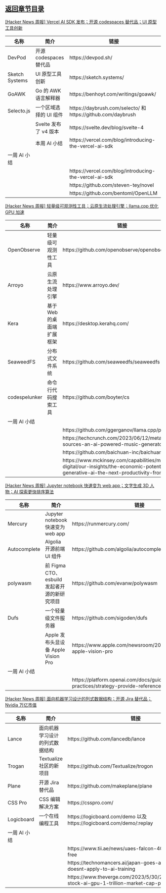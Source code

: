 ## [返回章节目录](../2023Q2-Hacker-News.md)


[[Hacker News 周报] Vercel AI SDK 发布；开源 codespaces 替代品；UI
原型工具创新](https://www.bilibili.com/video/BV19V411u7dP)

<table>
  <theader>
    <th>名称</th>
    <th>简介</th>
    <th>链接</th>
  </theader><tbody>
    <tr>
      <td>DevPod</td>
      <td>开源 codespaces 替代品</td>
      <td>https://devpod.sh/</td>
    </tr><tr>
      <td>Sketch Systems</td>
      <td>UI 原型工具创新</td>
      <td>https://sketch.systems/</td>
    </tr><tr>
      <td>GoAWK</td>
      <td>Go 的 AWK 语言解释器</td>
      <td>https://benhoyt.com/writings/goawk/</td>
    </tr><tr>
      <td>Selecto.js</td>
      <td>一个区域选择的 UI 组件</td>
      <td>https://daybrush.com/selecto/ 和 https://github.com/daybrush</td>
    </tr><tr>
      <td></td>
      <td>Svelte 发布了 v4 版本</td>
      <td>https://svelte.dev/blog/svelte-4</td>
    </tr><tr>
      <td></td>
      <td>本周 AI 小结</td>
      <td>https://vercel.com/blog/introducing-the-vercel-ai-sdk</td>
    </tr><tr>
      <td>一周 AI 小结</td>
      <td></td>
      <td></td>
    </tr><tr>
      <td></td>
      <td></td>
      <td>https://vercel.com/blog/introducing-the-vercel-ai-sdk</td>
    </tr><tr>
      <td></td>
      <td></td>
      <td>https://github.com/steven-tey/novel</td>
    </tr><tr>
      <td></td>
      <td></td>
      <td>https://github.com/bentoml/OpenLLM</td>
    </tr>
  </tbody>
</table>

[[Hacker News 周报] 轻量级可观测性工具；云原生流处理引擎；llama.cpp 优化 GPU
加速](https://www.bilibili.com/video/BV13N411r7eS)

<table>
  <theader>
    <th>名称</th>
    <th>简介</th>
    <th>链接</th>
  </theader><tbody>
    <tr>
      <td>OpenObserve</td>
      <td>轻量级可观测性工具</td>
      <td>https://github.com/openobserve/openobserve</td>
    </tr><tr>
      <td>Arroyo</td>
      <td>云原生流处理引擎</td>
      <td>https://www.arroyo.dev/</td>
    </tr><tr>
      <td>Kera</td>
      <td>基于 Web 的桌面端扩展框架</td>
      <td>https://desktop.kerahq.com/</td>
    </tr><tr>
      <td>SeaweedFS</td>
      <td>分布式文件系统</td>
      <td>https://github.com/seaweedfs/seaweedfs</td>
    </tr><tr>
      <td>codespelunker</td>
      <td>命令行代码搜索工具</td>
      <td>https://github.com/boyter/cs</td>
    </tr><tr>
      <td>一周 AI 小结</td>
      <td></td>
      <td></td>
    </tr><tr>
      <td></td>
      <td></td>
      <td>https://github.com/ggerganov/llama.cpp/pull/1827</td>
    </tr><tr>
      <td></td>
      <td></td>
      <td>https://techcrunch.com/2023/06/12/meta-open-sources-an-ai-powered-music-generator</td>
    </tr><tr>
      <td></td>
      <td></td>
      <td>https://github.com/baichuan-inc/baichuan-7B</td>
    </tr><tr>
      <td></td>
      <td></td>
      <td>https://www.mckinsey.com/capabilities/mckinsey-digital/our-insights/the-economic-potential-of-generative-ai-the-next-productivity-frontier</td>
    </tr>
  </tbody>
</table>

[[Hacker News 周报] Jupyter notebook 快速变为 web app；文字生成 3D 人物；AI
探索更快排序算法](https://www.bilibili.com/video/BV1Wo4y1N7ZP)

<table>
  <theader>
    <th>名称</th>
    <th>简介</th>
    <th>链接</th>
  </theader><tbody>
    <tr>
      <td>Mercury</td>
      <td>Jupyter notebook 快速变为 web app</td>
      <td>https://runmercury.com/</td>
    </tr><tr>
      <td>Autocomplete</td>
      <td>Algolia 开源前端 UI 组件</td>
      <td>https://github.com/algolia/autocomplete</td>
    </tr><tr>
      <td>polywasm</td>
      <td>前 Figma CTO、esbuild 发起者开源的新研究项目</td>
      <td>https://github.com/evanw/polywasm</td>
    </tr><tr>
      <td>Dufs</td>
      <td>一个轻量级文件服务器</td>
      <td>https://github.com/sigoden/dufs</td>
    </tr><tr>
      <td></td>
      <td>Apple 发布头显设备 Apple Vision Pro</td>
      <td>https://www.apple.com/newsroom/2023/06/introducing-apple-vision-pro</td>
    </tr><tr>
      <td>一周 AI 小结</td>
      <td></td>
      <td></td>
    </tr><tr>
      <td></td>
      <td></td>
      <td>https://platform.openai.com/docs/guides/gpt-best-practices/strategy-provide-reference-text</td>
    </tr>
  </tbody>
</table>

[[Hacker News 周报] 面向机器学习设计的列式数据结构；开源 Jira 替代品；Nvidia
万亿市值](https://www.bilibili.com/video/BV1Mk4y1p7Jg)

<table>
  <theader>
    <th>名称</th>
    <th>简介</th>
    <th>链接</th>
  </theader><tbody>
    <tr>
      <td>Lance</td>
      <td>面向机器学习设计的列式数据结构</td>
      <td>https://github.com/lancedb/lance</td>
    </tr><tr>
      <td>Trogan</td>
      <td>Textualize 社区的新项目</td>
      <td>https://github.com/Textualize/trogon</td>
    </tr><tr>
      <td>Plane</td>
      <td>开源 Jira 替代品</td>
      <td>https://github.com/makeplane/plane</td>
    </tr><tr>
      <td>CSS Pro</td>
      <td>CSS 编辑解决方案</td>
      <td>https://csspro.com/</td>
    </tr><tr>
      <td>Logicboard</td>
      <td>一个在线编程工具</td>
      <td>https://logicboard.com/demo 以及
        https://logicboard.com/demo/:replay</td>
    </tr><tr>
      <td>一周 AI 小结</td>
      <td></td>
      <td></td>
    </tr><tr>
      <td></td>
      <td></td>
      <td>https://www.tii.ae/news/uaes-falcon-40b-now-royalty-free</td>
    </tr><tr>
      <td></td>
      <td></td>
      <td>https://technomancers.ai/japan-goes-all-in-copyright-doesnt-apply-to-ai-training</td>
    </tr><tr>
      <td></td>
      <td></td>
      <td>https://www.theverge.com/2023/5/30/23742123/nvidia-stock-ai-gpu-1-trillion-market-cap-price-value</td>
    </tr>
  </tbody>
</table>